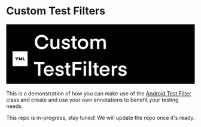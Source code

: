 # Custom Test Filters

![screenshot-testing](custom-testfilters.jpeg)

This is a demonstration of how you can make use of the [Android Test Filter](https://developer.android.com/reference/androidx/test/filters/package-summary) class and create and use your own annotations to benefit your testing needs.

This repo is in-progress, stay tuned! We will update the repo once it's ready.

<br/>

